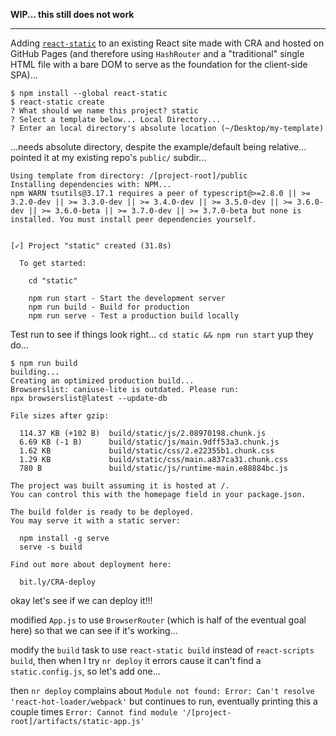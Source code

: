 **WIP... this still does not work**

----

Adding [`react-static`](https://github.com/react-static/react-static) to an existing React site made with CRA and hosted on GitHub Pages (and therefore using `HashRouter` and a "traditional" single HTML file with a bare DOM to serve as the foundation for the client-side SPA)...

    $ npm install --global react-static
    $ react-static create
    ? What should we name this project? static
    ? Select a template below... Local Directory...
    ? Enter an local directory's absolute location (~/Desktop/my-template)

...needs absolute directory, despite the example/default being relative...
pointed it at my existing repo's `public/` subdir...

    Using template from directory: /[project-root]/public
    Installing dependencies with: NPM...
    npm WARN tsutils@3.17.1 requires a peer of typescript@>=2.8.0 || >= 3.2.0-dev || >= 3.3.0-dev || >= 3.4.0-dev || >= 3.5.0-dev || >= 3.6.0-dev || >= 3.6.0-beta || >= 3.7.0-dev || >= 3.7.0-beta but none is installed. You must install peer dependencies yourself.


    [✓] Project "static" created (31.8s)

      To get started:

        cd "static"

        npm run start - Start the development server
        npm run build - Build for production
        npm run serve - Test a production build locally

Test run to see if things look right...
`cd static && npm run start` yup they do... 

    $ npm run build
    building...
    Creating an optimized production build...
    Browserslist: caniuse-lite is outdated. Please run:
    npx browserslist@latest --update-db

    File sizes after gzip:

      114.37 KB (+102 B)  build/static/js/2.08970198.chunk.js
      6.69 KB (-1 B)      build/static/js/main.9dff53a3.chunk.js
      1.62 KB             build/static/css/2.e22355b1.chunk.css
      1.29 KB             build/static/css/main.a837ca31.chunk.css
      780 B               build/static/js/runtime-main.e88884bc.js

    The project was built assuming it is hosted at /.
    You can control this with the homepage field in your package.json.

    The build folder is ready to be deployed.
    You may serve it with a static server:

      npm install -g serve
      serve -s build

    Find out more about deployment here:

      bit.ly/CRA-deploy

okay let's see if we can deploy it!!!

modified `App.js` to use `BrowserRouter` (which is half of the eventual goal here) so that we can see if it's working...

modify the `build` task to use `react-static build` instead of `react-scripts build`, then when I try `nr deploy` it errors cause it can't find a `static.config.js`, so let's add one...

then `nr deploy` complains about `Module not found: Error: Can't resolve 'react-hot-loader/webpack'` but continues to run, eventually printing this a couple times `Error: Cannot find module '/[project-root]/artifacts/static-app.js'`
